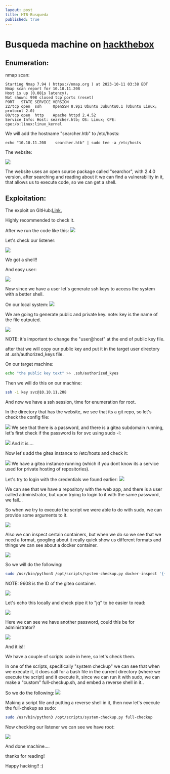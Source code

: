 ```yaml
---
layout: post
title: HTB-Busqueda
published: true
---
```

# Busqueda machine on [hackthebox](https://app.hackthebox.com/)


## Enumeration:


nmap scan:
```
Starting Nmap 7.94 ( https://nmap.org ) at 2023-10-11 03:38 EDT
Nmap scan report for 10.10.11.208
Host is up (0.081s latency).
Not shown: 998 closed tcp ports (reset)
PORT   STATE SERVICE VERSION
22/tcp open  ssh     OpenSSH 8.9p1 Ubuntu 3ubuntu0.1 (Ubuntu Linux; protocol 2.0)
80/tcp open  http    Apache httpd 2.4.52
Service Info: Host: searcher.htb; OS: Linux; CPE: cpe:/o:linux:linux_kernel

```

We will add the hostname "searcher.htb" to /etc/hosts:

`echo "10.10.11.208    searcher.htb" | sudo tee -a /etc/hosts`



The website:

![](../assets/images/busqueda/20231011104137.png)

The website uses an open source package called "searchor", with 2.4.0 version, after searching and reading about it we can find a vulnerability in it, that allows us to execute code, so we can get a shell.


## Exploitation:

The exploit on GitHub:[Link.](https://github.com/nikn0laty/Exploit-for-Searchor-2.4.0-Arbitrary-CMD-Injection)

Highly recommended to check it.

After we run the code like this:
![](../assets/images/busqueda/20231011105302.png)


Let's check our listener:

![](../assets/images/busqueda/20231011105330.png)

We got a shell!!

And easy user:

![](../assets/images/busqueda/20231011105411.png)

Now since we have a user let's generate ssh keys to access the system with a better shell.

On our local system:
![](../assets/images/busqueda/20231011110740.png)

We are going to generate public and private key.
note: key is the name of the file outputed.

![](../assets/images/busqueda/20231011110841.png)

NOTE: it's important to change the "user@host" at the end of public key file.

after that we will copy our public key and put it in the target user directory at .ssh/authorized_keys file.

On our target machine:
```bash
echo "the public key text" >> .ssh/authorized_kyes
```


Then we will do this on our machine:

```bash
ssh -i key svc@10.10.11.208
```

And now we have a ssh session, time for enumeration for root.

In the directory that has the website, we see that its a git repo, so let's check the config file:

![](../assets/images/busqueda/20231011124658.png)
We see that there is a password, and there is a gitea subdomain running, let's first check if the password is for svc using sudo -l:

![](../assets/images/busqueda/20231011124822.png)
And it is....

Now let's add the gitea instance to /etc/hosts and check it:

![](../assets/images/busqueda/20231011124948.png)
We have a gitea instance running (which if you dont know its a service used for private hosting of repositories).

Let's try to login with the credentials we found earlier:
![](../assets/images/busqueda/20231011130412.png)

We can see that we have a repository with the web app, and there is a user called administrator, but upon trying to login to it with the same password, we fail...

So when we try to execute the script we were able to do with sudo, we can provide some arguments to it.

![](../assets/images/busqueda/20231011125152.png)

Also we can inspect certain containers, but when we do so we see that we need a format, googling about it really quick show us different formats and things we can see about a docker container.

![](../assets/images/busqueda/20231011125738.png)

So we will do the following:

```bash
sudo /usr/bin/python3 /opt/scripts/system-checkup.py docker-inspect '{{json .Config}}' 9608
```

NOTE: 9608 is the ID of the gitea container.

![](../assets/images/busqueda/20231011125840.png)

Let's echo this locally and check pipe it to "jq" to be easier to read:

![](../assets/images/busqueda/20231011130003.png)

Here we can see we have another password, could this be for administrator?

![](../assets/images/busqueda/20231011130540.png)

And it is!!

We have a couple of scripts code in here, so let's check them.


In one of the scripts, specifically "system checkup" we can see that when we execute it, it does call for a bash file in the current directory (where we execute the script) and it execute it, since we can run it with sudo, we can make a "custom" full-checkup.sh, and embed a reverse shell in it..

So we do the following:
![](../assets/images/busqueda/20231011131055.png)

Making a script file and putting a reverse shell in it, then now let's execute the full-chekup as sudo:

```bash
sudo /usr/bin/python3 /opt/scripts/system-checkup.py full-checkup
```

Now checking our listener we can see we have root:

![](../assets/images/busqueda/20231011131525.png)


And done machine....

thanks for reading!

Happy hacking!! :)

